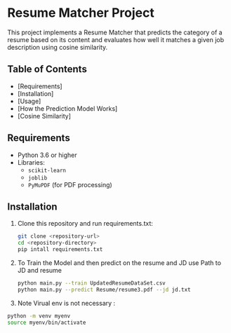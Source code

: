 # Resume Matcher Project

This project implements a Resume Matcher that predicts the category of a resume based on its content and evaluates how well it matches a given job description using cosine similarity.

## Table of Contents

- [Requirements]
- [Installation]
- [Usage]
- [How the Prediction Model Works]
- [Cosine Similarity]

## Requirements

- Python 3.6 or higher
- Libraries:
  - `scikit-learn`
  - `joblib`
  - `PyMuPDF` (for PDF processing)


## Installation

1. Clone this repository and run requirements.txt:
   ```bash
   git clone <repository-url>
   cd <repository-directory>
   pip intall requirements.txt
2. To Train the Model and then predict on the resume and JD
   use Path to JD and resume
   ```bash
   python main.py --train UpdatedResumeDataSet.csv  
   python main.py --predict Resume/resume3.pdf --jd jd.txt

3. Note Virual env is not necessary :
  ```bash
  python -m venv myenv
  source myenv/bin/activate




